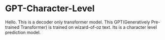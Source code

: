 # GPT-Character-Level
Hello. This is a decoder only transformer model.
This GPT(Generatively Pre-trained Transformer) is trained on wizard-of-oz text.
Its is a character level prediction model.
